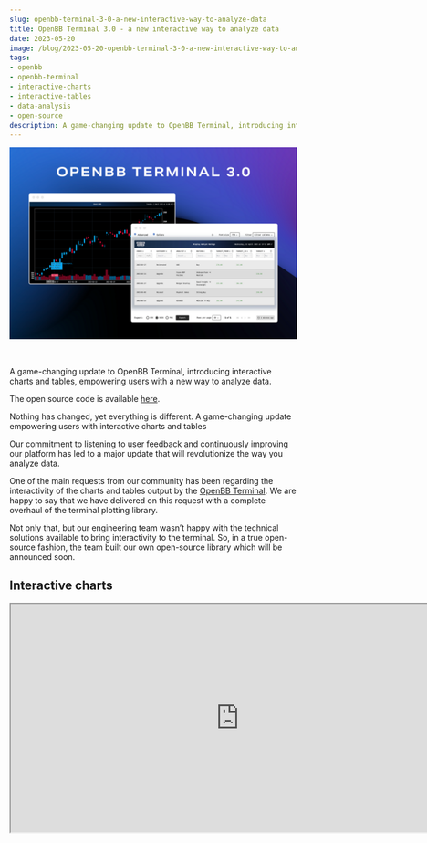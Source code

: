 ```yaml
---
slug: openbb-terminal-3-0-a-new-interactive-way-to-analyze-data
title: OpenBB Terminal 3.0 - a new interactive way to analyze data
date: 2023-05-20
image: /blog/2023-05-20-openbb-terminal-3-0-a-new-interactive-way-to-analyze-data.png
tags:
- openbb
- openbb-terminal
- interactive-charts
- interactive-tables
- data-analysis
- open-source
description: A game-changing update to OpenBB Terminal, introducing interactive charts and tables, empowering users with a new way to analyze data.
---
```





<p align="center">
    <img width="600" src="/blog/2023-05-20-openbb-terminal-3-0-a-new-interactive-way-to-analyze-data.png"/>
</p>

<br />

A game-changing update to OpenBB Terminal, introducing interactive charts and tables, empowering users with a new way to analyze data.

The open source code is available [here](https://github.com/openbb-finance/OpenBBTerminal).

<!-- truncate -->

<div style={{borderTop: '1px solid #0088CC', margin: '1.5em 0'}} />

Nothing has changed, yet everything is different. A game-changing update empowering users with interactive charts and tables

Our commitment to listening to user feedback and continuously improving our platform has led to a major update that will revolutionize the way you analyze data.

One of the main requests from our community has been regarding the interactivity of the charts and tables output by the [OpenBB Terminal](https://my.openbb.co/app/terminal). We are happy to say that we have delivered on this request with a complete overhaul of the terminal plotting library.

Not only that, but our engineering team wasn’t happy with the technical solutions available to bring interactivity to the terminal. So, in a true open-source fashion, the team built our own open-source library which will be announced soon.

## Interactive charts

<div className="flex place-items-center justify-center items-center rounded-sm mx-auto">
    <iframe
        src="https://www.youtube.com/embed/oAUK-kC0uv0?si=A_5ZxITto7ADgJ2V"
        width="800"
        height="400"
    />
</div>

<br />

One of the most significant additions in this update is the introduction of interactive charts. Gone are the days of static data representations.

With the OpenBB Terminal, you can now immerse yourself in a dynamic visual experience. Hover over specific data points to reveal detailed information, or effortlessly adjust the charts using intuitive pan and zoom capabilities. But that’s not all — our drawing tools and annotations allow you to highlight crucial data points and ranges, giving you complete control over your analysis.

Through our user interviews, we discovered that many users faced challenges when overlaying financial time series. Taking this into account, we’ve designed our new charting feature to make this process seamless. With the ability to easily overlay time series data and combine it with our powerful data exporting capabilities, OpenBB Terminal empowers you to perform in-depth analysis with unparalleled ease and precision.

## Interactive tables

<div className="flex place-items-center justify-center items-center rounded-sm mx-auto">
    <iframe
        src="https://www.youtube.com/embed/GNh7RQBHNUc?si=GKf7hYaR7VQKBLp-"
        width="800"
        height="400"
    />
</div>

<br />

We listened to our users’ concerns about readability when dealing with large tables, and we have addressed these challenges head-on. The OpenBB Terminal now boasts interactive tables that are as aesthetically pleasing as they are functional.

Leveraging our innovative open-source project, we have crafted a state-of-the-art table that is easy on the eyes and effortlessly responsive. Sorting, filtering, and manipulating table data has never been easier. This game-changing feature enables you to quickly and efficiently extract insights from vast amounts of data, enhancing your productivity and saving valuable time.

## New fixed income menu

<div className="flex place-items-center justify-center items-center rounded-sm mx-auto">
    <iframe
        src="https://www.youtube.com/embed/mLa4rcDfYTE?si=cQkz9BYJTCZ0cTwx"
        width="800"
        height="400"
    />
</div>

<br />

In addition to the remarkable advancements in interactivity, we have squashed bugs and introduced a new Fixed Income menu. This means you now have access to an even wider range of data to fuel your analysis. OpenBB Terminal ensures that you are equipped with the right tools to gain a competitive edge in your investment research.

## Wrap up - embrace the future of data analysis

We firmly believe that these new features will take your user experience to new heights and unlock a realm of possibilities for data analysis. Our dedicated team has poured countless hours into bringing these cutting-edge features to life, and we cannot wait to witness the impact they will have on your work.

To further amplify our commitment to open source, we will open source a powerful project that taps into web browser functionality from Python, opening up endless opportunities for developers and data enthusiasts.

We value your feedback and are eager to iterate on the OpenBB Terminal to ensure it meets your evolving needs. Reach out to us via email at hello@openbb.finance, Twitter, or Discord and let us know how we can enhance your experience further.

If you missed our exciting webinar unveiling these transformative features, fear not! We’ve got you covered. Watch the video below to catch up and witness firsthand the incredible new capabilities our team has unleashed.

<div className="flex place-items-center justify-center items-center rounded-sm mx-auto">
    <iframe
        src="https://www.youtube.com/embed/_4dQs_q_Jtk?si=1BRr1pF2SRrkC3lZ"
        width="800"
        height="400"
    />
</div>

<br />

Welcome to a new era of data analysis with OpenBB Terminal. Get ready to explore, discover, and gain a competitive edge like never before.
